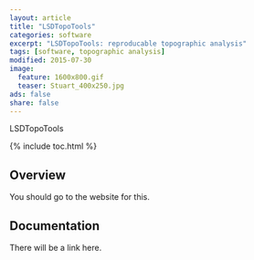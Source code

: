 ```yaml
---
layout: article
title: "LSDTopoTools"
categories: software
excerpt: "LSDTopoTools: reproducable topographic analysis"
tags: [software, topographic analysis]
modified: 2015-07-30
image:
  feature: 1600x800.gif
  teaser: Stuart_400x250.jpg
ads: false
share: false
---
```


LSDTopoTools

{% include toc.html %}

## Overview

You should go to the website for this.

## Documentation

There will be a link here. 